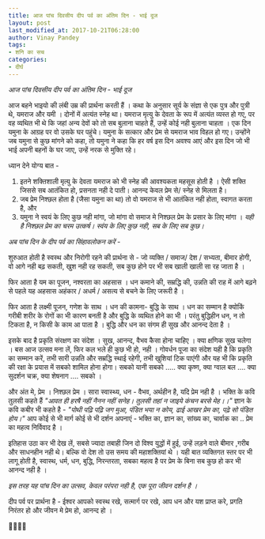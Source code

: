 ```yaml
---
title: आज पांच दिवसीय दीप पर्व का अंतिम दिन - भाई दूज
layout: post
last_modified_at: 2017-10-21T06:28:00
author: Vinay Pandey
tags:
- शनि का सच
categories:
- दीर्घ
---
```

*आज पांच दिवसीय दीप पर्व का अंतिम दिन - भाई दूज*

आज बहने भाइयो की लंबी उम्र की प्रार्थना करती हैं । कथा के अनुसार सूर्य के संज्ञा से एक पुत्र और पुत्री थे, यमराज और यमी ।  दोनों में अत्यंत स्नेह था। यमराज मृत्यु के देवता के रूप में अत्यंत व्यस्त हो गए, पर वह व्यथित भी थे कि जहां अन्य देवों को तो सब बुलाना चाहते हैं, उन्हें कोई नही बुलाना चाहता । एक दिन यमुना के आग्रह पर वो उसके घर पहुंचे। यमुना के सत्कार और प्रेम से यमराज भाव विहल हो गए। उन्होंने जब यमुना से कुछ मांगने को कहा, तो यमुना ने कहा कि हर वर्ष इस दिन अवश्य आएं और इस दिन जो भी भाई अपनी बहनों के घर जाए, उन्हें नरक से मुक्ति रहे। 

ध्यान देने योग्य बात - 
1. इतने शक्तिशाली मृत्यु के देवता यमराज को भी स्नेह की आवश्यकता महसूस होती है । ऐसी शक्ति जिससे सब आतंकित हो, प्रसनता नही दे पाती। आनन्द केवल प्रेम से/ स्नेह से मिलता है। 
2. जब प्रेम निश्छल होता है (जैसा यमुना का था) तो वो यमराज से भी आतंकित नही होता, स्वागत करता है, और
3. यमुना ने स्वयं के लिए कुछ नही मांगा, जो मांगा वो समाज मे निश्छल प्रेम के प्रसार के लिए मांगा । 
*यही है निश्छल प्रेम का चरम उत्कर्ष। स्वंय के लिए कुछ नही, सब के लिए सब कुछ।* 

*अब पांच दिन के दीप पर्व का सिंहावलोकन करें -*

शुरुआत होती है स्वस्थ और निरोगी रहने की प्रार्थना से - जो व्यक्ति / समाज/ देश / सभ्यता, बीमार होगी, वो आगे नही बढ़ सकती, खुश नही रह सकती, सब कुछ होने पर भी सब खाली खाली सा रह जाता है ।

फिर आता है यम का पूजन, नश्वरता का अहसास । धन कमाने की, सम्रद्धि की, उन्नति की राह में आगे बढ़ने से पहले यह अहसास अहंकार / अधर्म / असत्य से बचने के लिए जरूरी है । 

फिर आता है लक्ष्मी पूजन, गणेश के साथ । धन की कामना- बुद्धि के साथ । धन का सम्मान है क्योकिं गरीबी शरीर के रोगों का भी कारण बनती है और बुद्धि के व्यथित होने का भी । परंतु बुद्धिहीन धन, न तो टिकता है, न किसी के काम आ पाता है । बुद्धि और धन का संगम ही सुख और आनन्द देता है ।

इसके बाद है प्रकृति संरक्षण का संदेश । सुख, आनन्द, वैभव कैसा होना चाहिए । क्या क्षणिक सुख चलेगा । बस आज उत्सव मना लें, फिर कल भले ही कुछ भी हो, नही । गोवर्धन पूजा का संदेश यही है कि प्रकृति का सम्मान करें,  तभी सारी उन्नति और सम्रद्धि स्थाई रहेगी, तभी खुशियां टिक पाएंगी और यह भी कि प्रकृति की रक्षा के प्रयास में सबको शामिल होना होगा। सबको यानी सबको ..... क्या कृष्ण, क्या ग्वाल बल .... क्या सुदर्शन चक्र, क्या शेषनाग .... सबको । 

और अंत मे, प्रेम । निश्छल प्रेम । सारा स्वास्थ्य, धन - वैभव, अर्थहीन है, यदि प्रेम नही है । भक्ति के कवि तुलसी कहते हैं
_"आवत ही हरषै नहीं नैनन नहीं सनेह।_
_तुलसी तहां न जाइये कंचन बरसे मेह।।"_
ज्ञान के कवि कबीर भी कहते है -
_"पोथी पढ़ि पढ़ि जग मुआ, पंडित भया न कोय,_ 
_ढाई आखर प्रेम का, पढ़े सो पंडित होय।"_
आप कोई से भी मार्ग कोई से भी दर्शन अपनाएं - भक्ति का, ज्ञान का, सांख्य का, चार्वाक का .. प्रेम का महत्व निर्विवाद है ।

इतिहास उठा कर भी देख लें, सबसे ज्यादा तबाही जिन दो विश्व युद्धों में हुई, उन्हें लड़ने वाले बीमार ,गरीब और साधनहीन नही थे। बल्कि वो देश तो उस समय की महाशक्तियां थे । यही बात व्यक्तिगत स्तर पर भी लागू होती है, स्वास्थ, धर्म, धन, बुद्धि, निरन्तरता, सबका महत्व है पर प्रेम के बिना सब कुछ हो कर भी आनन्द नही है । 

*इस तरह यह पांच दिन का उत्सव, केवल परंपरा नही है, एक पूरा जीवन दर्शन है ।*

दीप पर्व पर प्रार्थना है -
ईश्वर आपको स्वस्थ रखे, सत्मार्ग पर रखे, आप धन और यश प्राप्त करे,  प्रगति निरंतर हो और जीवन मे प्रेम हो, आनन्द हो । 

🙏🌷🌷🙏


